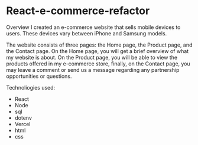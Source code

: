 # React-e-commerce-refactor

Overview
I created an e-commerce website that sells mobile devices to users. These devices vary between iPhone and Samsung models.

The website consists of three pages: the Home page, the Product page, and the Contact page. On the Home page, you will get a brief overview of what my website is about. On the Product page, you will be able to view the products offered in my e-commerce store, finally, on the Contact page, you may leave a comment or send us a message regarding any partnership opportunities or questions.

Technoliogies used:

- React
- Node
- sql
- dotenv
- Vercel
- html
- css
